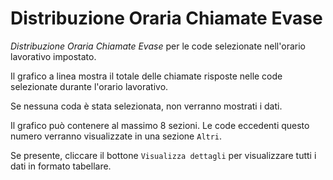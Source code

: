 # Distribuzione Oraria Chiamate Evase

*Distribuzione Oraria Chiamate Evase* per le code selezionate nell'orario
lavorativo impostato.

Il grafico a linea mostra il totale delle chiamate risposte nelle code
selezionate durante l'orario lavorativo.

Se nessuna coda è stata selezionata, non verranno mostrati i dati.

Il grafico può contenere al massimo 8 sezioni. Le code eccedenti questo
numero verranno visualizzate in una sezione ``Altri``.

Se presente, cliccare il bottone ``Visualizza dettagli`` per visualizzare
tutti i dati in formato tabellare.
